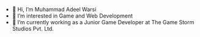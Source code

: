 - 👋 Hi, I’m Muhammad Adeel Warsi
- 👀 I’m interested in Game and Web Development
- 🌱 I’m currently working as a Junior Game Developer at The Game Storm Studios Pvt. Ltd.
<!---
MuhammadAdeelWarsi/MuhammadAdeelWarsi is a ✨ special ✨ repository because its `README.md` (this file) appears on your GitHub profile.
You can click the Preview link to take a look at your changes.
--->
